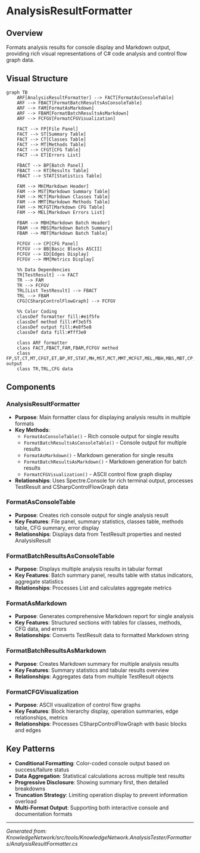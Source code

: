# AnalysisResultFormatter

## Overview
Formats analysis results for console display and Markdown output, providing rich visual representations of C# code analysis and control flow graph data.

## Visual Structure

```mermaid
graph TB
    ARF[AnalysisResultFormatter] --> FACT[FormatAsConsoleTable]
    ARF --> FBACT[FormatBatchResultsAsConsoleTable]
    ARF --> FAM[FormatAsMarkdown]
    ARF --> FBAM[FormatBatchResultsAsMarkdown]
    ARF --> FCFGV[FormatCFGVisualization]
    
    FACT --> FP[File Panel]
    FACT --> ST[Summary Table]
    FACT --> CT[Classes Table]
    FACT --> MT[Methods Table]
    FACT --> CFGT[CFG Table]
    FACT --> ET[Errors List]
    
    FBACT --> BP[Batch Panel]
    FBACT --> RT[Results Table]
    FBACT --> STAT[Statistics Table]
    
    FAM --> MH[Markdown Header]
    FAM --> MST[Markdown Summary Table]
    FAM --> MCT[Markdown Classes Table]
    FAM --> MMT[Markdown Methods Table]
    FAM --> MCFGT[Markdown CFG Table]
    FAM --> MEL[Markdown Errors List]
    
    FBAM --> MBH[Markdown Batch Header]
    FBAM --> MBS[Markdown Batch Summary]
    FBAM --> MBT[Markdown Batch Table]
    
    FCFGV --> CP[CFG Panel]
    FCFGV --> BB[Basic Blocks ASCII]
    FCFGV --> ED[Edges Display]
    FCFGV --> MM[Metrics Display]
    
    %% Data Dependencies
    TR[TestResult] --> FACT
    TR --> FAM
    TR --> FCFGV
    TRL[List TestResult] --> FBACT
    TRL --> FBAM
    CFG[CSharpControlFlowGraph] --> FCFGV
    
    %% Color Coding
    classDef formatter fill:#e1f5fe
    classDef method fill:#f3e5f5
    classDef output fill:#e8f5e8
    classDef data fill:#fff3e0
    
    class ARF formatter
    class FACT,FBACT,FAM,FBAM,FCFGV method
    class FP,ST,CT,MT,CFGT,ET,BP,RT,STAT,MH,MST,MCT,MMT,MCFGT,MEL,MBH,MBS,MBT,CP,BB,ED,MM output
    class TR,TRL,CFG data
```

## Components

### AnalysisResultFormatter
- **Purpose**: Main formatter class for displaying analysis results in multiple formats
- **Key Methods**: 
  - `FormatAsConsoleTable()` - Rich console output for single results
  - `FormatBatchResultsAsConsoleTable()` - Console output for multiple results
  - `FormatAsMarkdown()` - Markdown generation for single results
  - `FormatBatchResultsAsMarkdown()` - Markdown generation for batch results
  - `FormatCFGVisualization()` - ASCII control flow graph display
- **Relationships**: Uses Spectre.Console for rich terminal output, processes TestResult and CSharpControlFlowGraph data

### FormatAsConsoleTable
- **Purpose**: Creates rich console output for single analysis result
- **Key Features**: File panel, summary statistics, classes table, methods table, CFG summary, error display
- **Relationships**: Displays data from TestResult properties and nested AnalysisResult

### FormatBatchResultsAsConsoleTable
- **Purpose**: Displays multiple analysis results in tabular format
- **Key Features**: Batch summary panel, results table with status indicators, aggregate statistics
- **Relationships**: Processes List<TestResult> and calculates aggregate metrics

### FormatAsMarkdown
- **Purpose**: Generates comprehensive Markdown report for single analysis
- **Key Features**: Structured sections with tables for classes, methods, CFG data, and errors
- **Relationships**: Converts TestResult data to formatted Markdown string

### FormatBatchResultsAsMarkdown
- **Purpose**: Creates Markdown summary for multiple analysis results
- **Key Features**: Summary statistics and tabular results overview
- **Relationships**: Aggregates data from multiple TestResult objects

### FormatCFGVisualization
- **Purpose**: ASCII visualization of control flow graphs
- **Key Features**: Block hierarchy display, operation summaries, edge relationships, metrics
- **Relationships**: Processes CSharpControlFlowGraph with basic blocks and edges

## Key Patterns
- **Conditional Formatting**: Color-coded console output based on success/failure status
- **Data Aggregation**: Statistical calculations across multiple test results
- **Progressive Disclosure**: Showing summary first, then detailed breakdowns
- **Truncation Strategy**: Limiting operation display to prevent information overload
- **Multi-Format Output**: Supporting both interactive console and documentation formats

---
*Generated from: KnowledgeNetwork/src/tools/KnowledgeNetwork.AnalysisTester/Formatters/AnalysisResultFormatter.cs*